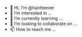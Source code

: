 - 👋 Hi, I’m @hantteever
- 👀 I’m interested in ...
- 🌱 I’m currently learning ...
- 💞️ I’m looking to collaborate on ...
- 📫 How to reach me ...

<!---
hantteever/hantteever is a ✨ special ✨ repository because its `README.md` (this file) appears on your GitHub profile.
You can click the Preview link to take a look at your changes.
--->

